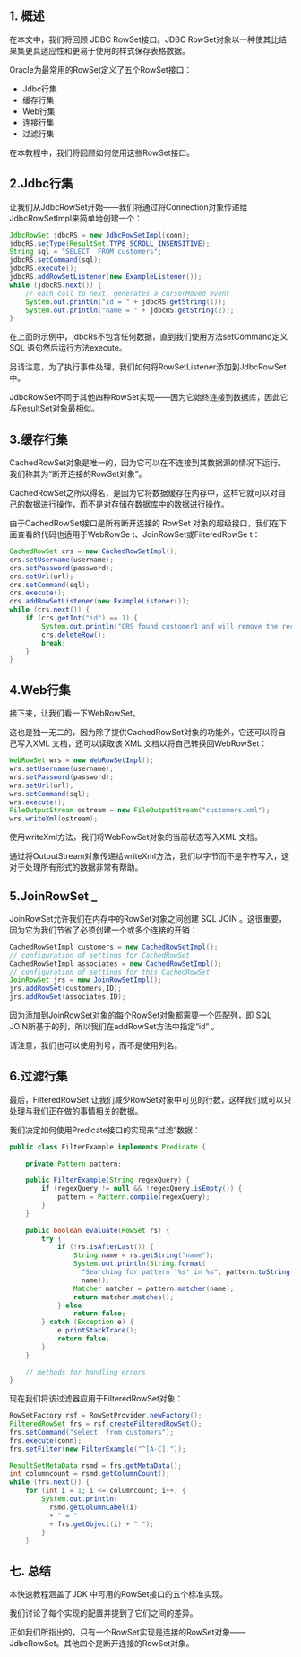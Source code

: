 ## 1. 概述

在本文中，我们将回顾 JDBC RowSet接口。JDBC RowSet对象以一种使其比结果集更具适应性和更易于使用的样式保存表格数据。

Oracle为最常用的RowSet定义了五个RowSet接口：

-   Jdbc行集
-   缓存行集
-   Web行集
-   连接行集
-   过滤行集

在本教程中，我们将回顾如何使用这些RowSet接口。

## 2.Jdbc行集

让我们从JdbcRowSet开始——我们将通过将Connection对象传递给JdbcRowSetImpl来简单地创建一个：

```java
JdbcRowSet jdbcRS = new JdbcRowSetImpl(conn);
jdbcRS.setType(ResultSet.TYPE_SCROLL_INSENSITIVE);
String sql = "SELECT  FROM customers";
jdbcRS.setCommand(sql);
jdbcRS.execute();
jdbcRS.addRowSetListener(new ExampleListener());
while (jdbcRS.next()) {
    // each call to next, generates a cursorMoved event
    System.out.println("id = " + jdbcRS.getString(1));
    System.out.println("name = " + jdbcRS.getString(2));
}
```

在上面的示例中，jdbcRs不包含任何数据，直到我们使用方法setCommand定义 SQL 语句然后运行方法execute。

另请注意，为了执行事件处理，我们如何将RowSetListener添加到JdbcRowSet 中。

JdbcRowSet不同于其他四种RowSet实现——因为它始终连接到数据库，因此它与ResultSet对象最相似。

## 3.缓存行集

CachedRowSet对象是唯一的，因为它可以在不连接到其数据源的情况下运行。我们称其为“断开连接的RowSet对象”。

CachedRowSet之所以得名，是因为它将数据缓存在内存中，这样它就可以对自己的数据进行操作，而不是对存储在数据库中的数据进行操作。

由于CachedRowSet接口是所有断开连接的 RowSet 对象的超级接口，我们在下面查看的代码也适用于WebRowSe t、JoinRowSet或FilteredRowSe t：

```java
CachedRowSet crs = new CachedRowSetImpl();
crs.setUsername(username);
crs.setPassword(password);
crs.setUrl(url);
crs.setCommand(sql);
crs.execute();
crs.addRowSetListener(new ExampleListener());
while (crs.next()) {
    if (crs.getInt("id") == 1) {
        System.out.println("CRS found customer1 and will remove the record.");
        crs.deleteRow();
        break;
    }
}
```

## 4.Web行集

接下来，让我们看一下WebRowSet。

这也是独一无二的，因为除了提供CachedRowSet对象的功能外，它还可以将自己写入XML 文档，还可以读取该 XML 文档以将自己转换回WebRowSet：

```java
WebRowSet wrs = new WebRowSetImpl();
wrs.setUsername(username);
wrs.setPassword(password);
wrs.setUrl(url);
wrs.setCommand(sql);
wrs.execute();
FileOutputStream ostream = new FileOutputStream("customers.xml");
wrs.writeXml(ostream);
```

使用writeXml方法，我们将WebRowSet对象的当前状态写入XML 文档。

通过将OutputStream对象传递给writeXml方法，我们以字节而不是字符写入，这对于处理所有形式的数据非常有帮助。

## 5.JoinRowSet _

JoinRowSet允许我们在内存中的RowSet对象之间创建 SQL JOIN 。这很重要，因为它为我们节省了必须创建一个或多个连接的开销：

```java
CachedRowSetImpl customers = new CachedRowSetImpl();
// configuration of settings for CachedRowSet
CachedRowSetImpl associates = new CachedRowSetImpl();
// configuration of settings for this CachedRowSet            
JoinRowSet jrs = new JoinRowSetImpl();
jrs.addRowSet(customers,ID);
jrs.addRowSet(associates,ID);
```

因为添加到JoinRowSet对象的每个RowSet对象都需要一个匹配列，即 SQL JOIN所基于的列，所以我们在addRowSet方法中指定“id” 。

请注意，我们也可以使用列号，而不是使用列名。

## 6.过滤行集

最后，FilteredRowSet 让我们减少RowSet对象中可见的行数，这样我们就可以只处理与我们正在做的事情相关的数据。

我们决定如何使用Predicate接口的实现来“过滤”数据：

```java
public class FilterExample implements Predicate {
    
    private Pattern pattern;
    
    public FilterExample(String regexQuery) {
        if (regexQuery != null && !regexQuery.isEmpty()) {
            pattern = Pattern.compile(regexQuery);
        }
    }
 
    public boolean evaluate(RowSet rs) {
        try {
            if (!rs.isAfterLast()) {
                String name = rs.getString("name");
                System.out.println(String.format(
                  "Searching for pattern '%s' in %s", pattern.toString(),
                  name));
                Matcher matcher = pattern.matcher(name);
                return matcher.matches();
            } else
                return false;
        } catch (Exception e) {
            e.printStackTrace();
            return false;
        }
    }
    
    // methods for handling errors
}
```

现在我们将该过滤器应用于FilteredRowSet对象：

```java
RowSetFactory rsf = RowSetProvider.newFactory();
FilteredRowSet frs = rsf.createFilteredRowSet();
frs.setCommand("select  from customers");
frs.execute(conn);
frs.setFilter(new FilterExample("^[A-C]."));
            
ResultSetMetaData rsmd = frs.getMetaData();
int columncount = rsmd.getColumnCount();
while (frs.next()) {
    for (int i = 1; i <= columncount; i++) {
        System.out.println(
          rsmd.getColumnLabel(i)
          + " = "
          + frs.getObject(i) + " ");
        }
    }
```

## 七. 总结

本快速教程涵盖了JDK 中可用的RowSet接口的五个标准实现。

我们讨论了每个实现的配置并提到了它们之间的差异。

正如我们所指出的，只有一个RowSet实现是连接的RowSet对象—— JdbcRowSet。其他四个是断开连接的RowSet对象。